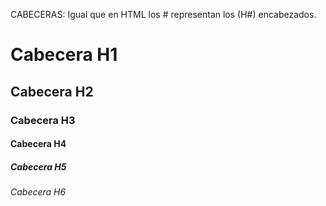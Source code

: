 CABECERAS: Igual que en HTML los # representan los (H#) encabezados.
# Cabecera H1
## Cabecera H2
### Cabecera H3
#### Cabecera H4
##### Cabecera H5
###### Cabecera H6